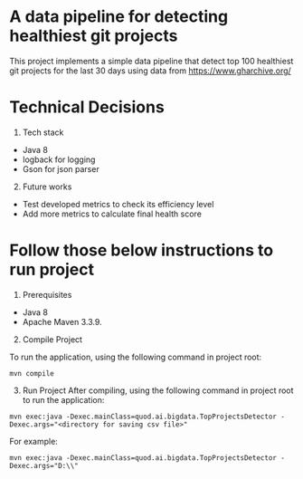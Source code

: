 # A data pipeline for detecting healthiest git projects
This project implements a simple data pipeline that detect top 100 healthiest git projects for the last 30 days using data from https://www.gharchive.org/


# Technical Decisions

1) Tech stack

+ Java 8
+ logback for logging
+ Gson for json parser

2) Future works

+ Test developed metrics to check its efficiency level
+ Add more metrics to calculate final health score

# Follow those below instructions to run project

1) Prerequisites


+ Java 8
+ Apache Maven 3.3.9.

2) Compile Project

To run the application, using the following command in project root:
```
mvn compile
```

3) Run Project
After compiling, using the following command in project root to run the application:
```
mvn exec:java -Dexec.mainClass=quod.ai.bigdata.TopProjectsDetector -Dexec.args="<directory for saving csv file>"
```

For example:

```
mvn exec:java -Dexec.mainClass=quod.ai.bigdata.TopProjectsDetector -Dexec.args="D:\\"
```